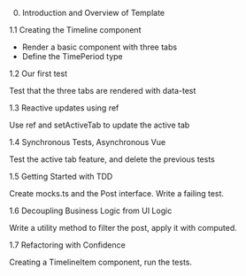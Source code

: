 0. Introduction and Overview of Template

1.1 Creating the Timeline component

- Render a basic component with three tabs
- Define the TimePeriod type

1.2 Our first test

Test that the three tabs are rendered with data-test

1.3 Reactive updates using ref

Use ref and setActiveTab to update the active tab

1.4 Synchronous Tests, Asynchronous Vue

Test the active tab feature, and delete the previous tests

1.5 Getting Started with TDD

Create mocks.ts and the Post interface. Write a failing test.

1.6 Decoupling Business Logic from UI Logic

Write a utility method to filter the post, apply it with computed.

1.7 Refactoring with Confidence 

Creating a TimelineItem component, run the tests.
